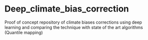 # Deep_climate_bias_correction
Proof of concept repository of climate biases corrections using deep learning and comparing the technique with state of the art algorithms (Quantile mapping)
